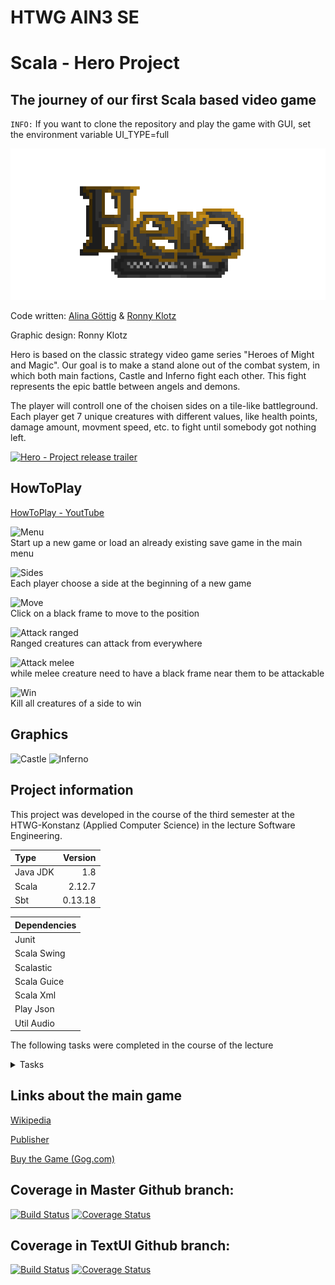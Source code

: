 # HTWG AIN3 SE 
Scala - Hero Project
=====================================================
## The journey of our first Scala based video game
`INFO:` If you want to clone the repository and play the game with GUI, set the environment variable UI_TYPE=full <br>

![](src/main/scala/de/htwg/se/aview/Graphics/UI/Font.png)

Code written: [Alina Göttig](https://github.com/AlinaGoettig) & [Ronny Klotz](https://github.com/ShuraBlack)

Graphic design: Ronny Klotz

Hero is based on the classic strategy video game series "Heroes of Might and Magic". 
Our goal is to make a stand alone out of the combat system, in which both main factions, Castle and Inferno fight each other.
This fight represents the epic battle between angels and demons.

The player will controll one of the choisen sides on a tile-like battleground. Each player get 7 unique creatures with
different values, like health points, damage amount, movment speed, etc. to fight until somebody got nothing left.

[![Hero - Project release trailer](https://s12.directupload.net/images/210116/yfv8fb55.png)](https://youtu.be/WEJsVZXKBGw "Hero - Project release trailer")

## HowToPlay

[HowToPlay - YoutTube](https://youtu.be/xgbU-B7nY3g)

![Menu](https://s12.directupload.net/images/210123/rj5drxze.gif)
<br> Start up a new game or load an already existing save game in the main menu

![Sides](https://s12.directupload.net/images/210123/oy9xmx5u.gif)
<br> Each player choose a side at the beginning of a new game

![Move](https://s12.directupload.net/images/210123/nexl58h2.gif)
<br> Click on a black frame to move to the position

![Attack ranged](https://s12.directupload.net/images/210123/qfwuhx9n.gif)
<br> Ranged creatures can attack from everywhere

![Attack melee](https://s12.directupload.net/images/210123/pk65or2n.gif)
<br> while melee creature need to have a black frame near them to be attackable

![Win](https://s12.directupload.net/images/210123/nht7qkzs.gif)
<br> Kill all creatures of a side to win

## Graphics

![Castle](https://s12.directupload.net/images/210123/iq2u8twz.png)
![Inferno](https://s12.directupload.net/images/210123/j7g4vxtw.png)

## Project information

This project was developed in the course of the third semester at the HTWG-Konstanz (Applied Computer Science) in the lecture
Software Engineering.

Type | Version
:--- | ---:
Java JDK  | 1.8 
Scala | 2.12.7
Sbt | 0.13.18

Dependencies |
:--- |
Junit  |
Scala Swing |
Scalastic |
Scala Guice |
Scala Xml |
Play Json |
Util Audio |

The following tasks were completed in the course of the lecture

<details>
           <summary>Tasks</summary>
           <summary> - [ ] Project Setup with SBT</summary>
           <summary>Version Control Systems - Git</summary>
           <summary>Agile Development</summary>
           <summary>Text User Interface</summary>
           <summary>MVC Architecture</summary>
           <summary>Continuous Deployment</summary>
           <summary>Design Pattern</summary>
           <summary>Undo/Redo Manager</summary>
           <summary>Graphical User Interface</summary>
           <summary>Components</summary>
           <summary>Dependency Injection</summary>
           <summary>FileIO</summary>
           <summary>Docker</summary>
</details>

## Links about the main game

[Wikipedia](https://de.wikipedia.org/wiki/Heroes_of_Might_%26_Magic_3)

[Publisher](https://www.ubisoft.com/de-de/game/heroes-of-might-and-magic-3-hd)

[Buy the Game (Gog.com)](https://www.gog.com/game/heroes_of_might_and_magic_3_complete_edition)


## Coverage in Master Github branch:

[![Build Status](https://travis-ci.org/AlinaGoettig/hero.svg?branch=master)](https://travis-ci.org/AlinaGoettig/hero)
[![Coverage Status](https://coveralls.io/repos/github/AlinaGoettig/hero/badge.svg?branch=master)](https://coveralls.io/github/AlinaGoettig/hero?branch=master)

## Coverage in TextUI Github branch:

[![Build Status](https://travis-ci.org/AlinaGoettig/hero.svg?branch=master)](https://travis-ci.org/AlinaGoettig/hero)
[![Coverage Status](https://coveralls.io/repos/github/AlinaGoettig/hero/badge.svg?branch=TextUI)](https://coveralls.io/github/AlinaGoettig/hero?branch=TextUI)
